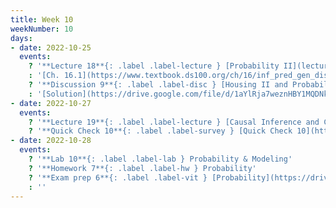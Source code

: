 ```yaml
---
title: Week 10
weekNumber: 10
days:
- date: 2022-10-25
  events:
    ? '**Lecture 18**{: .label .label-lecture } [Probability II](lecture/lec18)'
    : '[Ch. 16.1](https://www.textbook.ds100.org/ch/16/inf_pred_gen_dist.html), [Ch. 16.4](https://www.textbook.ds100.org/ch/16/prob_exp_var.html), [19.2](https://www.textbook.ds100.org/ch/19/mult_inference.html)'
    ? '**Discussion 9**{: .label .label-disc } [Housing II and Probability I](https://drive.google.com/file/d/1KxmKm5e9qnYJ3tLoMO1N5MDoTO1l8BR9/view?usp=sharing), [CCAO factsheet](https://tinyurl.com/ccao-budget)' 
    : '[Solution](https://drive.google.com/file/d/1aYlRja7weznHBY1MQDNkl-jUtSEKJ7hq/view?usp=sharing), [Recording](https://bcourses.berkeley.edu/courses/1518286/external_tools/78985)'
- date: 2022-10-27
  events:
    ? '**Lecture 19**{: .label .label-lecture } [Causal Inference and Confounding](lecture/lec19)'
    ? '**Quick Check 10**{: .label .label-survey } [Quick Check 10](https://www.gradescope.com/courses/422877/assignments/2386762) (due Oct 31)'
- date: 2022-10-28
  events:
    ? '**Lab 10**{: .label .label-lab } Probability & Modeling'
    ? '**Homework 7**{: .label .label-hw } Probability'
    ? '**Exam prep 6**{: .label .label-vit } [Probability](https://drive.google.com/file/d/1JXNZ-8QpQc9FW27Buv-HJTLtOYL2kyLB/view?usp=sharing)'
    : ''
---
```

